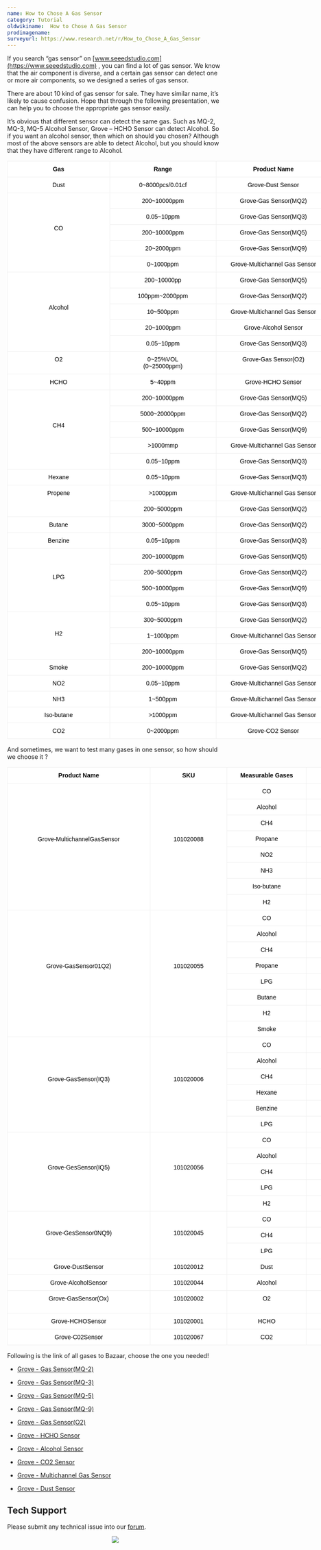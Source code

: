 ```yaml
---
name: How to Chose A Gas Sensor
category: Tutorial
oldwikiname:  How to Chose A Gas Sensor
prodimagename:
surveyurl: https://www.research.net/r/How_to_Chose_A_Gas_Sensor
---
```


If you search “gas sensor” on [www.seeedstudio.com](https://www.seeedstudio.com) , you can find a lot of gas sensor. We know that the air component is diverse, and a certain gas sensor can detect one or more air components, so we designed a series of gas sensor.

There are about 10 kind of gas sensor for sale. They have similar name, it’s likely to cause confusion. Hope that through the following presentation, we can help you to choose the appropriate gas sensor easily.

It’s obvious that different sensor can detect the same gas. Such as MQ-2, MQ-3, MQ-5 Alcohol Sensor, Grove – HCHO Sensor can detect Alcohol. So if you want an alcohol sensor, then which on should you chosen? Although most of the above sensors are able to detect Alcohol, but you should know that they have different range to Alcohol.

<style type="text/css">
.tg  {border-collapse:collapse;border-spacing:0;}
.tg td{border-color:black;border-style:solid;border-width:1px;font-family:Arial, sans-serif;font-size:14px;
  overflow:hidden;padding:10px 5px;word-break:normal;}
.tg th{border-color:black;border-style:solid;border-width:1px;font-family:Arial, sans-serif;font-size:14px;
  font-weight:normal;overflow:hidden;padding:10px 5px;word-break:normal;}
.tg .tg-jtlo{background-color:#ffffff;border-color:#efefef;color:#000000;text-align:center;vertical-align:top}
.tg .tg-86wj{background-color:#ffffff;border-color:#efefef;color:#000000;font-weight:bold;text-align:center;vertical-align:top}
</style>
<table class="tg" style="undefined;table-layout: fixed; width: 983px">
<colgroup>
<col style="width: 239px">
<col style="width: 248px">
<col style="width: 268px">
<col style="width: 228px">
</colgroup>
<thead>
  <tr>
    <th class="tg-86wj">Gas</th>
    <th class="tg-86wj">Range</th>
    <th class="tg-86wj">Product Name</th>
    <th class="tg-86wj">SKU</th>
  </tr>
</thead>
<tbody>
  <tr>
    <td class="tg-jtlo">Dust</td>
    <td class="tg-jtlo">0~8000pcs/0.01cf</td>
    <td class="tg-jtlo">Grove-Dust Sensor</td>
    <td class="tg-jtlo">101020012</td>
  </tr>
  <tr>
    <td class="tg-jtlo" rowspan="5"><br><br><br><br>CO</td>
    <td class="tg-jtlo">200~10000ppm</td>
    <td class="tg-jtlo">Grove-Gas Sensor(MQ2)</td>
    <td class="tg-jtlo">101020055</td>
  </tr>
  <tr>
    <td class="tg-jtlo">0.05~10ppm</td>
    <td class="tg-jtlo">Grove-Gas Sensor(MQ3)</td>
    <td class="tg-jtlo">101020006</td>
  </tr>
  <tr>
    <td class="tg-jtlo">200~10000ppm</td>
    <td class="tg-jtlo">Grove-Gas Sensor(MQ5)</td>
    <td class="tg-jtlo">101020056</td>
  </tr>
  <tr>
    <td class="tg-jtlo">20~2000ppm</td>
    <td class="tg-jtlo">Grove-Gas Sensor(MQ9)</td>
    <td class="tg-jtlo">101020045</td>
  </tr>
  <tr>
    <td class="tg-jtlo">0~1000ppm</td>
    <td class="tg-jtlo">Grove-Multichannel Gas Sensor</td>
    <td class="tg-jtlo">101020088</td>
  </tr>
  <tr>
    <td class="tg-jtlo" rowspan="5"><br><br><br><br>Alcohol</td>
    <td class="tg-jtlo">200~10000pp</td>
    <td class="tg-jtlo">Grove-Gas Sensor(MQ5)</td>
    <td class="tg-jtlo">101020056</td>
  </tr>
  <tr>
    <td class="tg-jtlo">100ppm~2000ppm</td>
    <td class="tg-jtlo">Grove-Gas Sensor(MQ2)</td>
    <td class="tg-jtlo">101020055</td>
  </tr>
  <tr>
    <td class="tg-jtlo">10~500ppm</td>
    <td class="tg-jtlo">Grove-Multichannel Gas Sensor</td>
    <td class="tg-jtlo">101020088</td>
  </tr>
  <tr>
    <td class="tg-jtlo">20~1000ppm</td>
    <td class="tg-jtlo">Grove-Alcohol Sensor</td>
    <td class="tg-jtlo">101020044</td>
  </tr>
  <tr>
    <td class="tg-jtlo">0.05~10ppm</td>
    <td class="tg-jtlo">Grove-Gas Sensor(MQ3)</td>
    <td class="tg-jtlo">101020006</td>
  </tr>
  <tr>
    <td class="tg-jtlo">O2</td>
    <td class="tg-jtlo">0~25%VOL<br>(0~25000ppm)</td>
    <td class="tg-jtlo">Grove-Gas Sensor(O2)</td>
    <td class="tg-jtlo">101020002</td>
  </tr>
  <tr>
    <td class="tg-jtlo">HCHO</td>
    <td class="tg-jtlo">5~40ppm</td>
    <td class="tg-jtlo">Grove-HCHO Sensor</td>
    <td class="tg-jtlo">101020001</td>
  </tr>
  <tr>
    <td class="tg-jtlo" rowspan="5"><br><br><br><br>CH4</td>
    <td class="tg-jtlo">200~10000ppm</td>
    <td class="tg-jtlo">Grove-Gas Sensor(MQ5)</td>
    <td class="tg-jtlo">101020056</td>
  </tr>
  <tr>
    <td class="tg-jtlo">5000~20000ppm</td>
    <td class="tg-jtlo">Grove-Gas Sensor(MQ2)</td>
    <td class="tg-jtlo">101020055</td>
  </tr>
  <tr>
    <td class="tg-jtlo">500~10000ppm</td>
    <td class="tg-jtlo">Grove-Gas Sensor(MQ9)</td>
    <td class="tg-jtlo">101020045</td>
  </tr>
  <tr>
    <td class="tg-jtlo">&gt;1000mmp</td>
    <td class="tg-jtlo">Grove-Multichannel Gas Sensor</td>
    <td class="tg-jtlo">101020088</td>
  </tr>
  <tr>
    <td class="tg-jtlo">0.05~10ppm</td>
    <td class="tg-jtlo">Grove-Gas Sensor(MQ3)</td>
    <td class="tg-jtlo">101020006</td>
  </tr>
  <tr>
    <td class="tg-jtlo">Hexane</td>
    <td class="tg-jtlo">0.05~10ppm</td>
    <td class="tg-jtlo">Grove-Gas Sensor(MQ3)</td>
    <td class="tg-jtlo">101020006</td>
  </tr>
  <tr>
    <td class="tg-jtlo" rowspan="2">Propene</td>
    <td class="tg-jtlo">&gt;1000ppm</td>
    <td class="tg-jtlo">Grove-Multichannel Gas Sensor</td>
    <td class="tg-jtlo">101020088</td>
  </tr>
  <tr>
    <td class="tg-jtlo">200~5000ppm</td>
    <td class="tg-jtlo">Grove-Gas Sensor(MQ2)</td>
    <td class="tg-jtlo">101020055</td>
  </tr>
  <tr>
    <td class="tg-jtlo">Butane</td>
    <td class="tg-jtlo">3000~5000ppm</td>
    <td class="tg-jtlo">Grove-Gas Sensor(MQ2)</td>
    <td class="tg-jtlo">101020055</td>
  </tr>
  <tr>
    <td class="tg-jtlo">Benzine</td>
    <td class="tg-jtlo">0.05~10ppm</td>
    <td class="tg-jtlo">Grove-Gas Sensor(MQ3)</td>
    <td class="tg-jtlo">01020006</td>
  </tr>
  <tr>
    <td class="tg-jtlo" rowspan="4"><br><br><br>LPG</td>
    <td class="tg-jtlo">200~10000ppm</td>
    <td class="tg-jtlo">Grove-Gas Sensor(MQ5)</td>
    <td class="tg-jtlo">101020056</td>
  </tr>
  <tr>
    <td class="tg-jtlo">200~5000ppm</td>
    <td class="tg-jtlo">Grove-Gas Sensor(MQ2)</td>
    <td class="tg-jtlo">101020055</td>
  </tr>
  <tr>
    <td class="tg-jtlo">500~10000ppm</td>
    <td class="tg-jtlo">Grove-Gas Sensor(MQ9)</td>
    <td class="tg-jtlo">101020045</td>
  </tr>
  <tr>
    <td class="tg-jtlo">0.05~10ppm</td>
    <td class="tg-jtlo">Grove-Gas Sensor(MQ3)</td>
    <td class="tg-jtlo">01020006</td>
  </tr>
  <tr>
    <td class="tg-jtlo" rowspan="3"><br><br>H2</td>
    <td class="tg-jtlo">300~5000ppm</td>
    <td class="tg-jtlo">Grove-Gas Sensor(MQ2)</td>
    <td class="tg-jtlo">101020055</td>
  </tr>
  <tr>
    <td class="tg-jtlo">1~1000ppm</td>
    <td class="tg-jtlo">Grove-Multichannel Gas Sensor</td>
    <td class="tg-jtlo">101020088</td>
  </tr>
  <tr>
    <td class="tg-jtlo">200~10000ppm</td>
    <td class="tg-jtlo">Grove-Gas Sensor(MQ5)</td>
    <td class="tg-jtlo">101020056</td>
  </tr>
  <tr>
    <td class="tg-jtlo">Smoke</td>
    <td class="tg-jtlo">200~10000ppm</td>
    <td class="tg-jtlo">Grove-Gas Sensor(MQ2)</td>
    <td class="tg-jtlo">101020055</td>
  </tr>
  <tr>
    <td class="tg-jtlo">NO2</td>
    <td class="tg-jtlo">0.05~10ppm</td>
    <td class="tg-jtlo">Grove-Multichannel Gas Sensor</td>
    <td class="tg-jtlo">101020088</td>
  </tr>
  <tr>
    <td class="tg-jtlo">NH3</td>
    <td class="tg-jtlo">1~500ppm</td>
    <td class="tg-jtlo">Grove-Multichannel Gas Sensor</td>
    <td class="tg-jtlo">101020088</td>
  </tr>
  <tr>
    <td class="tg-jtlo">Iso-butane</td>
    <td class="tg-jtlo">&gt;1000ppm</td>
    <td class="tg-jtlo">Grove-Multichannel Gas Sensor</td>
    <td class="tg-jtlo">101020088</td>
  </tr>
  <tr>
    <td class="tg-jtlo">CO2</td>
    <td class="tg-jtlo">0~2000ppm</td>
    <td class="tg-jtlo">Grove-CO2 Sensor</td>
    <td class="tg-jtlo">101020067</td>
  </tr>
</tbody>
</table>

And sometimes, we want to test many gases in one sensor, so how should we choose it ?

<style type="text/css">
.tg  {border-collapse:collapse;border-spacing:0;}
.tg td{border-color:black;border-style:solid;border-width:1px;font-family:Arial, sans-serif;font-size:14px;
  overflow:hidden;padding:10px 5px;word-break:normal;}
.tg th{border-color:black;border-style:solid;border-width:1px;font-family:Arial, sans-serif;font-size:14px;
  font-weight:normal;overflow:hidden;padding:10px 5px;word-break:normal;}
.tg .tg-jtlo{background-color:#ffffff;border-color:#efefef;color:#000000;text-align:center;vertical-align:top}
.tg .tg-86wj{background-color:#ffffff;border-color:#efefef;color:#000000;font-weight:bold;text-align:center;vertical-align:top}
</style>
<table class="tg" style="undefined;table-layout: fixed; width: 887px">
<colgroup>
<col style="width: 333px">
<col style="width: 180px">
<col style="width: 185px">
<col style="width: 189px">
</colgroup>
<thead>
  <tr>
    <th class="tg-86wj">Product Name</th>
    <th class="tg-86wj">SKU</th>
    <th class="tg-86wj">Measurable Gases</th>
    <th class="tg-86wj">Range</th>
  </tr>
</thead>
<tbody>
  <tr>
    <td class="tg-jtlo" rowspan="8"><br><br><br><br><br><br><br>Grove-MultichannelGasSensor</td>
    <td class="tg-jtlo" rowspan="8"><br><br><br><br><br><br><br>101020088</td>
    <td class="tg-jtlo">CO</td>
    <td class="tg-jtlo">0~1000ppm</td>
  </tr>
  <tr>
    <td class="tg-jtlo">Alcohol</td>
    <td class="tg-jtlo">10~500ppm</td>
  </tr>
  <tr>
    <td class="tg-jtlo">CH4</td>
    <td class="tg-jtlo">&gt;1000ppm</td>
  </tr>
  <tr>
    <td class="tg-jtlo">Propane</td>
    <td class="tg-jtlo">&gt;1000ppm</td>
  </tr>
  <tr>
    <td class="tg-jtlo">NO2</td>
    <td class="tg-jtlo">0.05~10ppm</td>
  </tr>
  <tr>
    <td class="tg-jtlo">NH3</td>
    <td class="tg-jtlo">1~500p</td>
  </tr>
  <tr>
    <td class="tg-jtlo">Iso-butane</td>
    <td class="tg-jtlo">&gt;1000pm</td>
  </tr>
  <tr>
    <td class="tg-jtlo">H2</td>
    <td class="tg-jtlo">1~1000ppm</td>
  </tr>
  <tr>
    <td class="tg-jtlo" rowspan="8"><br><br><br><br><br><br><br>Grove-GasSensor01Q2)</td>
    <td class="tg-jtlo" rowspan="8"><br><br><br><br><br><br><br>101020055</td>
    <td class="tg-jtlo">CO</td>
    <td class="tg-jtlo">200~10000ppm</td>
  </tr>
  <tr>
    <td class="tg-jtlo">Alcohol</td>
    <td class="tg-jtlo">100~2000ppm</td>
  </tr>
  <tr>
    <td class="tg-jtlo">CH4</td>
    <td class="tg-jtlo">5000^20000ppm</td>
  </tr>
  <tr>
    <td class="tg-jtlo">Propane</td>
    <td class="tg-jtlo">200~5000ppm</td>
  </tr>
  <tr>
    <td class="tg-jtlo">LPG</td>
    <td class="tg-jtlo">200~5000ppm</td>
  </tr>
  <tr>
    <td class="tg-jtlo">Butane</td>
    <td class="tg-jtlo">3000~5000ppm</td>
  </tr>
  <tr>
    <td class="tg-jtlo">H2</td>
    <td class="tg-jtlo">300~500pp</td>
  </tr>
  <tr>
    <td class="tg-jtlo">Smoke</td>
    <td class="tg-jtlo">200~10000ppm</td>
  </tr>
  <tr>
    <td class="tg-jtlo" rowspan="6"><br><br><br><br><br>Grove-GasSensor(IQ3)</td>
    <td class="tg-jtlo" rowspan="6"><br><br><br><br><br>101020006</td>
    <td class="tg-jtlo">CO</td>
    <td class="tg-jtlo">0.05~10ppm</td>
  </tr>
  <tr>
    <td class="tg-jtlo">Alcohol</td>
    <td class="tg-jtlo">0.05~10ppm</td>
  </tr>
  <tr>
    <td class="tg-jtlo">CH4</td>
    <td class="tg-jtlo">0.05~10ppm</td>
  </tr>
  <tr>
    <td class="tg-jtlo">Hexane</td>
    <td class="tg-jtlo">0.05~10ppm</td>
  </tr>
  <tr>
    <td class="tg-jtlo">Benzine</td>
    <td class="tg-jtlo">0.05~10ppm</td>
  </tr>
  <tr>
    <td class="tg-jtlo">LPG</td>
    <td class="tg-jtlo">0.05~10ppm</td>
  </tr>
  <tr>
    <td class="tg-jtlo" rowspan="5"><br><br><br><br>Grove-GesSensor(IQ5)</td>
    <td class="tg-jtlo" rowspan="5"><br><br><br><br>101020056</td>
    <td class="tg-jtlo">CO</td>
    <td class="tg-jtlo">200~10000ppm</td>
  </tr>
  <tr>
    <td class="tg-jtlo">Alcohol</td>
    <td class="tg-jtlo">200~10000ppm</td>
  </tr>
  <tr>
    <td class="tg-jtlo">CH4</td>
    <td class="tg-jtlo">200~10000ppm</td>
  </tr>
  <tr>
    <td class="tg-jtlo">LPG</td>
    <td class="tg-jtlo">200~10000ppm</td>
  </tr>
  <tr>
    <td class="tg-jtlo">H2</td>
    <td class="tg-jtlo">200~10000ppm</td>
  </tr>
  <tr>
    <td class="tg-jtlo" rowspan="3"><br><br>Grove-GesSensor0NQ9)</td>
    <td class="tg-jtlo" rowspan="3"><br><br>101020045</td>
    <td class="tg-jtlo">CO</td>
    <td class="tg-jtlo">20~2000ppm</td>
  </tr>
  <tr>
    <td class="tg-jtlo">CH4</td>
    <td class="tg-jtlo">500~10000ppm</td>
  </tr>
  <tr>
    <td class="tg-jtlo">LPG</td>
    <td class="tg-jtlo">500~10000ppm</td>
  </tr>
  <tr>
    <td class="tg-jtlo">Grove-DustSensor</td>
    <td class="tg-jtlo">101020012</td>
    <td class="tg-jtlo">Dust</td>
    <td class="tg-jtlo">0~8000pcs/0.01cf</td>
  </tr>
  <tr>
    <td class="tg-jtlo">Grove-AlcoholSensor</td>
    <td class="tg-jtlo">101020044</td>
    <td class="tg-jtlo">Alcohol</td>
    <td class="tg-jtlo">20~1000ppm</td>
  </tr>
  <tr>
    <td class="tg-jtlo">Grove-GasSensor(Ox)<br></td>
    <td class="tg-jtlo">101020002</td>
    <td class="tg-jtlo">O2</td>
    <td class="tg-jtlo">0~25%VOL<br>(0~25000pp)</td>
  </tr>
  <tr>
    <td class="tg-jtlo">Grove-HCHOSensor</td>
    <td class="tg-jtlo">101020001</td>
    <td class="tg-jtlo">HCHO</td>
    <td class="tg-jtlo">5~40ppm</td>
  </tr>
  <tr>
    <td class="tg-jtlo">Grove-C02Sensor</td>
    <td class="tg-jtlo">101020067</td>
    <td class="tg-jtlo">CO2</td>
    <td class="tg-jtlo">0~200ppm</td>
  </tr>
</tbody>
</table>    


Following is the link of all gases to Bazaar, choose the one you needed!

- [Grove - Gas Sensor(MQ-2)](https://www.seeedstudio.com/depot/grove-gas-sensormq2-p-937.html?cPath=25_27)

- [Grove - Gas Sensor(MQ-3)](https://www.seeedstudio.com/depot/grove-gas-sensormq3-p-1418.html?cPath=25_27)

- [Grove - Gas Sensor(MQ-5)](https://www.seeedstudio.com/depot/grove-gas-sensormq5-p-938.html?cPath=25_27)

- [Grove - Gas Sensor(MQ-9)](https://www.seeedstudio.com/depot/grove-gas-sensormq9-p-1419.html?cPath=25_27)

- [Grove - Gas Sensor(O2)](https://www.seeedstudio.com/depot/grove-gas-sensoro2-p-1541.html?cPath=25_27)

- [Grove - HCHO Sensor](https://www.seeedstudio.com/depot/grove-hcho-sensor-p-1593.html?cPath=25_27)

- [Grove - Alcohol Sensor](https://www.seeedstudio.com/depot/grove-alcohol-sensor-p-764.html?cPath=25_27)

- [Grove - CO2 Sensor](https://www.seeedstudio.com/depot/Grove-CO2-Sensor-p-1863.html)

- [Grove - Multichannel Gas Sensor](https://www.seeedstudio.com/depot/Grove-Multichannel-Gas-Sensor-p-2502.html)

- [Grove - Dust Sensor](https://www.seeedstudio.com/depot/Grove-Dust-Sensor-p-1050.html)


## Tech Support
Please submit any technical issue into our [forum](https://forum.seeedstudio.com/). <br /><p style="text-align:center"><a href="https://www.seeedstudio.com/act-4.html?utm_source=wiki&utm_medium=wikibanner&utm_campaign=newproducts" target="_blank"><img src="https://files.seeedstudio.com/wiki/Wiki_Banner/new_product.jpg" /></a></p>
